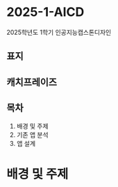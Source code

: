 # 2025-1-AICD
2025학년도 1학기 인공지능캡스톤디자인

## 표지

## 캐치프레이즈

## 목차
1. 배경 및 주제
2. 기존 앱 분석
3. 앱 설계

# 배경 및 주제
